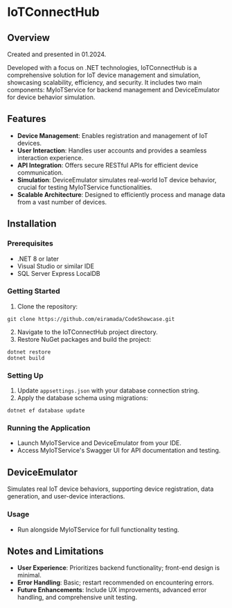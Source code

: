 # IoTConnectHub

## Overview
Created and presented in 01.2024.

Developed with a focus on .NET technologies, IoTConnectHub is a comprehensive solution for IoT device management and simulation, showcasing scalability, efficiency, and security. It includes two main components: MyIoTService for backend management and DeviceEmulator for device behavior simulation.

## Features
- **Device Management**: Enables registration and management of IoT devices.
- **User Interaction**: Handles user accounts and provides a seamless interaction experience.
- **API Integration**: Offers secure RESTful APIs for efficient device communication.
- **Simulation**: DeviceEmulator simulates real-world IoT device behavior, crucial for testing MyIoTService functionalities.
- **Scalable Architecture**: Designed to efficiently process and manage data from a vast number of devices.

## Installation

### Prerequisites
- .NET 8 or later
- Visual Studio or similar IDE
- SQL Server Express LocalDB

### Getting Started
1. Clone the repository:
```
git clone https://github.com/eiramada/CodeShowcase.git
``` 
2. Navigate to the IoTConnectHub project directory.
3. Restore NuGet packages and build the project:
```
dotnet restore
dotnet build
``` 


### Setting Up
1. Update `appsettings.json` with your database connection string.
2. Apply the database schema using migrations:
```
dotnet ef database update
``` 

### Running the Application
- Launch MyIoTService and DeviceEmulator from your IDE.
- Access MyIoTService's Swagger UI for API documentation and testing.

## DeviceEmulator
Simulates real IoT device behaviors, supporting device registration, data generation, and user-device interactions.

### Usage
- Run alongside MyIoTService for full functionality testing.

## Notes and Limitations
- **User Experience**: Prioritizes backend functionality; front-end design is minimal.
- **Error Handling**: Basic; restart recommended on encountering errors.
- **Future Enhancements**: Include UX improvements, advanced error handling, and comprehensive unit testing.

